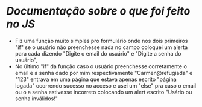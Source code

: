 # *Documentação sobre o que foi feito no JS*

- Fiz uma função muito simples pro formulário onde nos dois primeiros "if" se o usuário não preenchesse nada no campo coloquei um alerta para cada dizendo "Digite o email do usuário" e "Digite a senha do usuário", 
- No último "if" da função caso o usuário preenchesse corretamente o email e a senha dado por mim respectivamente "Carmen@refugiada" e "123" entrava em uma página que estava apenas escrito "página logada" ocorrendo sucesso no acceso e usei um "else" pra caso o email ou o a senha estivesse incorreto colocando um alert escrito "Usário ou senha inválidos!"

